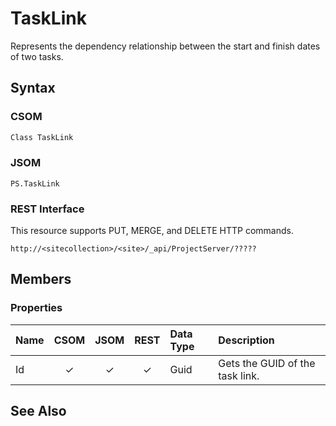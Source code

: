 [comment]: # (Name:TaskLink)
[comment]: # (Type:Object)
[comment]: # (Status:Incomplete)
[comment]: # (GeneratedDate:2016-12-13 02:07:22Z)

# TaskLink

Represents the dependency relationship between the start and finish dates of two tasks.



## Syntax

### CSOM

```C#
Class TaskLink 
```
### JSOM

```
PS.TaskLink
```
### REST Interface

This resource supports PUT, MERGE, and DELETE HTTP commands.

```
http://<sitecollection>/<site>/_api/ProjectServer/?????
```


## Members

### Properties

|**Name**|**CSOM**|**JSOM**|**REST**|**Data Type**|**Description**|
|:-----|:-----:|:-----:|:-----:|:-----|:-----|
|Id|&#x2713;|&#x2713;|&#x2713;|Guid|Gets the GUID of the task link.|






## See Also

